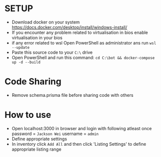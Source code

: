 # SETUP

- Download docker on your system https://docs.docker.com/desktop/install/windows-install/
- If you encounter any problem related to virtualisation in bios enable virtualisation in your bios
- if any error related to wsl Open PowerShell as administrator ans run
  `wsl --update`
- Paste this source code to your `C:\` drive
- Open PowerShell and run this command:
  `cd C:\bot && docker-compose up -d --build`

# Code Sharing

- Remove schema.prisma file before sharing code with others

# How to use

- Open localhost:3000 in browser and login with following atleast once
  password = `Jackson Wei`
  username = `admin`
- Define appropriate settings
- In inventory click `Add All` and then click 'Listing Settings' to define appropriate listing range
